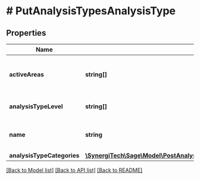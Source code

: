 # # PutAnalysisTypesAnalysisType

## Properties

Name | Type | Description | Notes
------------ | ------------- | ------------- | -------------
**activeAreas** | **string[]** | The areas for which the analysis type is available | [optional]
**analysisTypeLevel** | **string[]** | The analysis type level | [optional]
**name** | **string** | The name of the analysis type | [optional]
**analysisTypeCategories** | [**\SynergiTech\Sage\Model\PostAnalysisTypeCategoriesAnalysisTypeCategory[]**](PostAnalysisTypeCategoriesAnalysisTypeCategory.md) |  | [optional]

[[Back to Model list]](../../README.md#models) [[Back to API list]](../../README.md#endpoints) [[Back to README]](../../README.md)
